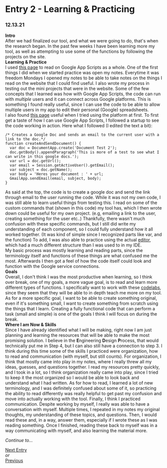 # Entry 2 - Learning & Practicing 
### 12.13.21

**Intro** <br>
After we had finalized our tool, and what we were going to do, that's when the research began. In the past few weeks I have been learning more my tool, as well as attempting to use some of the functions by following the projects on the site.<br>
**Learning & Practice** <br>
I used [this page](https://developers.google.com/apps-script/overview) to read on Google App Scripts as a whole. One of the first things I did when we started practice was open my notes. Everytime it was freedom Mondays I opened my notes to be able to take notes on the things I read on the website that I could find useful. I also wrote my process in testing out the mini projects that were in the website. Some of the few concepts that I learned was how with Google App Scripts, the code can run with *multiple* users and it can connect across Google platforms. This is something I found really useful, since I can use the code to be able to allow multiple users in my app to edit their personal (Google) spreadsheets. <br>
I also found [this page](https://developers.google.com/apps-script/quickstart/automation) useful when I tried using the platform at first. To first get a taste of how I can use Google App Scripts, I followed a startup to see the code working in action. Here what I followed (I edited the text a bit):
```JS
/* Creates a Google Doc and sends an email to the current user with a link to the doc.*/
function createAndSendDocument() {
  var doc = DocumentApp.create('Document Test 2');
  doc.getBody().appendParagraph('This is more of a test to see what I can write in this google docs.');
  var url = doc.getUrl();
  var email = Session.getActiveUser().getEmail();
  var subject = doc.getName();
  var body = 'Heres your document : ' + url;
  GmailApp.sendEmail(email, subject, body);
}
```
As said at the top, the code is to create a google doc and send the link through email to the user running the code. While it was not my own code, I was still able to learn useful things from testing this. I read on some of the custom commands that (shown in this code) my tool has, which I then wrote down could be useful for my own project. (e.g, emailing a link to the user, creating something for the user etc..) Thankfully, there wasn't much confusion with these specific commands, but I still did write my understanding of each component, so I could fully understand how it all worked together. (It was kind of simple since I recognized parts like var, and the function)
To add, I was also able to practice using the actual [editor](script.google.com), which had a much different structure than I was used to in my IDE. <br>
My basic process was mostly learning and reading parts, since the terminology itself and functions of these things are what confused me the most. Afterwards I  then got a feel of how the code itself could look and function with the Google service connections.<br>
**Goals** <br>
Overall, I don't think I was the most productive when learning, so I think over break, one of my goals, a more vague goal, is to read and learn more different types of functions. I specifically want to work with these [codelabs](https://developers.google.com/apps-script/samples/fundamentals-codelabs?hl=en), since they seem that they will be able to in depth teach me more on my tool. As for a more specific goal, I want to be able to create something original, even if it's something small, I want to create something from scratch using the things that I learn. Creating a fully functional code that can perform a task (small and simple) is one of the goals I think I will focus on during the break. <br>
**Where I am Now & Skills** <br>
Since I have already identified what I will be making, right now I am just planning and learning the resources that will be able to make the most promising solution. I believe in the **E**ngineering **D**esign **P**rocess, that would technically put me in Step 4, but I can also still have a connection to step 3. I think during this time some of the skills I practiced were organization, how to read and communication (with myself, but still counts). For organization, I think that mostly came into play in my notes, where I really threw all my ideas, guesses, and questions together. I read my resources pretty quickly, and I took in a lot, so I think organization really came into play, since I tried to keep it the most organized so I would be able to look back and understand what I had written.
As for how to read, I learned a lot of new terminology, and I was definitely confused about some of it, so practicing the ability to read differently was really helpful to get past my confusion and move into actually working with the tool.
Finally, I think I practiced communication. Despite working by myself, I really was able to have a conversation with myself. Multiple times, I repeated in my notes my original thoughts, my understanding of these topics, and questions. Then, I would read these and, in a way, answer them, especially if I wrote these as I was reading something. Once I finished, reading these back to myself was in a way communicating with myself, and also learning the material more.

 
*Continue to...* 

[Next Entry](entry03.md) <br>
*or* <br>
[Previous](entry01.md) 
